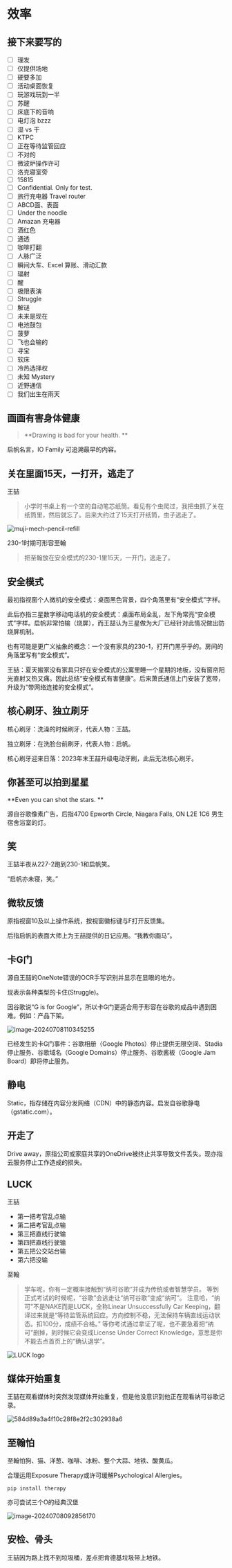 # 效率

## 接下来要写的

- [ ] 理发
- [ ] 仅提供场地
- [ ] 硬要多加
- [ ] 活动桌面恢复
- [ ] 玩游戏玩到一半
- [ ] 苏醒
- [ ] 床底下的音响
- [ ] 电灯泡 bzzz
- [ ] 湿 vs 干
- [ ] KTPC
- [ ] 正在等待监管回应
- [ ] 不对的
- [ ] 微波炉操作许可
- [ ] 洛克寝室旁
- [ ] 15815
- [ ] Confidential. Only for test.
- [ ] 旅行充电器 Travel router
- [ ] ABCD面、表面
- [ ] Under the noodle
- [ ] Amazan 充电器
- [ ] 酒红色
- [ ] 通透
- [ ] 咖啡打翻
- [ ] 人脉广泛
- [ ] 瞬间大车、Excel 算账、滑动汇款
- [ ] 辐射
- [ ] 醒
- [ ] 极限表演
- [ ] Struggle
- [ ] 解谜
- [ ] 未来是现在
- [ ] 电池鼓包
- [ ] 菠萝
- [ ] 飞也会输的
- [ ] 寻宝
- [ ] 软床
- [ ] 冷热选择权
- [ ] 未知 Mystery
- [ ] 近野通信
- [ ] 我们出生在雨天

## 画画有害身体健康

> **Drawing is bad for your health. **

启帆名言，IO Family 可追溯最早的内容。

## 关在里面15天，一打开，逃走了

王喆

> 小学时书桌上有一个空的自动笔芯纸筒。看见有个虫爬过，我把虫抓了关在纸筒里，然后就忘了。后来大约过了15天打开纸筒，虫子逃走了。

![muji-mech-pencil-refill](assets/muji-mech-pencil-refill.png)

230-1时期可形容至翰

> 把至翰放在安全模式的230-1里15天，一开门，逃走了。

## 安全模式

最初指视窗个人微机的安全模式：桌面黑色背景，四个角落里有“安全模式”字样。

此后亦指三星数字移动电话机的安全模式：桌面布局全乱，左下角常亮“安全模式”字样。启帆非常怕输（烧屏），而王喆认为三星做为大厂已经针对此情况做出防烧屏机制。

也有可能是更广义抽象的概念：一个没有家具的230-1，打开门黑乎乎的。房间的角落里写有“安全模式”。

王喆：夏天搬家没有家具只好在安全模式的公寓里睡一个星期的地板，没有窗帘阳光直射又热又痛。因此总结“安全模式有害健康”。后来萧氏通信上门安装了宽带，升级为“带网络连接的安全模式”。

## 核心刷牙、独立刷牙

核心刷牙：洗澡的时候刷牙，代表人物：王喆。

独立刷牙：在洗脸台前刷牙，代表人物：启帆。

核心刷牙迎来日落：2023年末王喆升级电动牙刷，此后无法核心刷牙。

## 你甚至可以拍到星星

**Even you can shot the stars. **

源自谷歌像素广告，后指4700 Epworth Circle, Niagara Falls, ON L2E 1C6 男生宿舍浴室的灯。

## 笑

王喆半夜从227-2跑到230-1和启帆笑。

“启帆亦未寝，笑。”

## 微软反馈

原指视窗10及以上操作系统，按视窗徽标键与F打开反馈集。

后指启帆的表面大师上为王喆提供的日记应用。“我教你画马”。

## 卡G门

源自王喆的OneNote错误的OCR手写识别并显示在显眼的地方。

现表示各种类型的卡住(Struggle)。

因谷歌说“G is for Google”，所以卡G门更适合用于形容在谷歌的成品中遇到困难。例如：产品下架。

![image-20240708110345255](assets/image-20240708110345255.png)

已经发生的卡G门事件：谷歌相册（Google Photos）停止提供无限空间、Stadia停止服务、谷歌域名（Google Domains）停止服务、谷歌酱板（Google Jam Board）即将停止服务。

## 静电

Static，指存储在内容分发网络（CDN）中的静态内容。启发自谷歌静电（gstatic.com）。

## 开走了

Drive away，原指公司或家庭共享的OneDrive被终止共享导致文件丢失。现亦指云服务停止工作造成的损失。

## LUCK

王喆

- 第一把考官乱点输
- 第二把考官乱点输
- 第三把直线行驶输
- 第四把直线行驶输
- 第五把公交站台输
- 第六把没输

至翰

> 学车呢，你有一定概率接触到“纳可谷歌”并成为传统或者智慧学员。
> 等到正式考试的时候呢，“谷歌”会逃走让“纳可谷歌”变成“纳可”。
> 注意哈，“纳可”不是NAKE而是LUCK，全称Linear Unsuccessfully Car Keeping，翻译过来就是“等待监管系统回应。方向控制不稳，无法保持车辆直线运动状态。扣100分，成绩不合格。”
> 等你考试通过拿证了呢，也不要急着把“纳可”删掉，到时候它会变成License Under Correct Knowledge，意思是你不能去点首页上的“确认退学”。

![LUCK logo](assets/c79d65574d20c6e9a5d6a313f8cbf430.jpg)

## 媒体开始重复

王喆在观看媒体时突然发现媒体开始重复，但是他没意识到他正在观看纳可谷歌记录。

![584d89a3a4f10c28f8e2f2c302938a6](assets/584d89a3a4f10c28f8e2f2c302938a6.jpg)

## 至翰怕

至翰怕狗、猫、洋葱、咖啡、冰粉、整个大蒜、地铁、酸黄瓜。

合理运用Exposure Therapy或许可缓解Psychological Allergies。

`pip install therapy`

亦可尝试三个O的经典汉堡

![image-20240708092856170](assets/image-20240708092856170.png)

## 安检、骨头

王喆因为路上找不到垃圾桶，差点把肯德基垃圾带上地铁。
